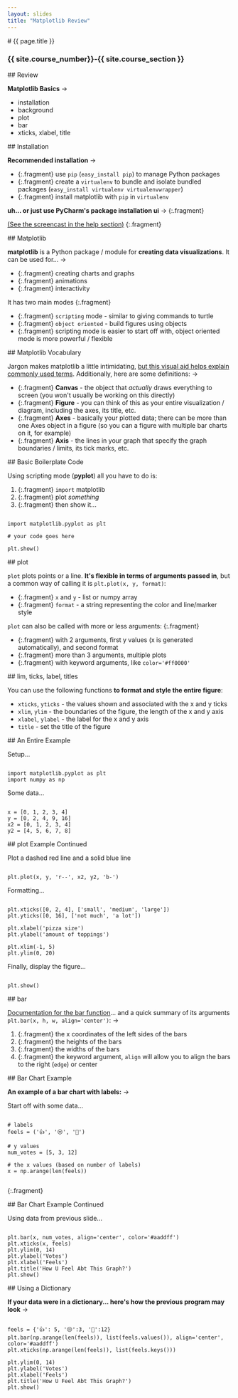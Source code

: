 ```yaml
---
layout: slides
title: "Matplotlib Review"
---
```

<section markdown="block" class="intro-slide">
# {{ page.title }}

### {{ site.course_number}}-{{ site.course_section }}

<p><small></small></p>
</section>

<section markdown="block">
## Review

__Matplotlib Basics__ &rarr;

* installation
* background
* plot
* bar
* xticks, xlabel, title

</section>


<section markdown="block">
## Installation

__Recommended installation__ &rarr;

* {:.fragment} use `pip` (`easy_install pip`) to manage Python packages
* {:.fragment} create a `virtualenv` to bundle and isolate bundled packages (`easy_install virtualenv virtualenvwrapper`)
* {:.fragment} install matplotlib with `pip` in `virtualenv`

__uh... or just use PyCharm's package installation ui__ &rarr;
{:.fragment}

[(See the screencast in the help section)](/help.html)
{:.fragment}


</section>

<section markdown="block">
## Matplotlib

__matplotlib__ is a Python package / module for __creating data visualizations__. It can be used for...  &rarr;

* {:.fragment} creating charts and graphs
* {:.fragment} animations
* {:.fragment} interactivity

It has two main modes
{:.fragment}

* {:.fragment} `scripting` mode - similar to giving commands to turtle
* {:.fragment} `object oriented` - build figures using objects
* {:.fragment} scripting mode is easier to start off with, object oriented mode is more powerful / flexible

</section>

<section markdown="block">
## Matplotlib Vocabulary

Jargon makes matplotlib a little intimidating, [but this visual aid helps explain commonly used terms](https://matplotlib.org/tutorials/introductory/usage.html#parts-of-a-figurea). Additionally, here are some definitions: &rarr;

* {:.fragment} __Canvas__ - the object that _actually_ draws everything to screen (you won't usually be working on this directly)
* {:.fragment} __Figure__ - you can think of this as your entire visualization / diagram, including the axes, its title, etc.
* {:.fragment} __Axes__ - basically your plotted data; there can be more than one Axes object in a figure (so you can a figure with multiple bar charts on it, for example)
* {:.fragment} __Axis__ - the lines in your graph that specify the graph boundaries / limits, its tick marks, etc.
</section>


<section markdown="block">
## Basic Boilerplate Code 

Using scripting mode (__pyplot__) all you have to do is:

1. {:.fragment} `import` matplotlib
2. {:.fragment} plot _something_
3. {:.fragment} then show it...

<pre><code data-trim contenteditable>
import matplotlib.pyplot as plt

# your code goes here

plt.show()
</code></pre>

</section>

<section markdown="block">
## plot

`plot` plots points or a line. __It's flexible in terms of arguments passed in__, but a common way of calling it is `plt.plot(x, y, format)`:

* {:.fragment} `x` and `y` - list or numpy array 
* {:.fragment} `format` - a string representing the color and line/marker style

`plot` can also be called with more or less arguments: 
{:.fragment}

* {:.fragment} with 2 arguments, first y values (x is generated automatically), and second format
* {:.fragment} more than 3 arguments, multiple plots
* {:.fragment} with keyword arguments, like `color='#ff0000'`



</section>

<section markdown="block">
## lim, ticks, label, titles

You can use the following functions __to format and style the entire figure__:

* `xticks`, `yticks` - the values shown and associated with the x and y ticks
* `xlim`, `ylim` - the boundaries of the figure, the length of the x and y axis
* `xlabel`, `ylabel` - the label for the x and y axis
* `title` - set the title of the figure

</section>

<section markdown="block">
## An Entire Example

Setup...

<pre><code data-trim contenteditable>
import matplotlib.pyplot as plt
import numpy as np
</code></pre>

Some data...

<pre><code data-trim contenteditable>
x = [0, 1, 2, 3, 4]
y = [0, 2, 4, 9, 16]
x2 = [0, 1, 2, 3, 4]
y2 = [4, 5, 6, 7, 8]
</code></pre>

</section>

<section markdown="block">
## plot Example Continued

Plot a dashed red line and a solid blue line

<pre><code data-trim contenteditable>
plt.plot(x, y, 'r--', x2, y2, 'b-')
</code></pre>

Formatting...

<pre><code data-trim contenteditable>
plt.xticks([0, 2, 4], ['small', 'medium', 'large'])
plt.yticks([0, 16], ['not much', 'a lot'])

plt.xlabel('pizza size')
plt.ylabel('amount of toppings')

plt.xlim(-1, 5)
plt.ylim(0, 20)
</code></pre>

Finally, display the figure...

<pre><code data-trim contenteditable>
plt.show()
</code></pre>
</section>

<section markdown="block">
## bar

[Documentation for the bar function](https://matplotlib.org/api/_as_gen/matplotlib.pyplot.bar.html)... and a quick summary of its arguments `plt.bar(x, h, w, align='center')`: &rarr;

1. {:.fragment} the x coordinates of the left sides of the bars
2. {:.fragment} the heights of the bars
3. {:.fragment} the widths of the bars
4. {:.fragment} the keyword argument, `align` will allow you to align the bars to the  right (`edge`) or center
</section>


<section markdown="block">
## Bar Chart Example 

__An example of a bar chart with labels:__ &rarr;

Start off with some data...

<pre><code data-trim contenteditable>
# labels
feels = ('👍', '😒', '🍠')

# y values
num_votes = [5, 3, 12]

# the x values (based on number of labels)
x = np.arange(len(feels))

</code></pre>
{:.fragment}

</section>


<section markdown="block">
## Bar Chart Example Continued

Using data from previous slide...

<pre><code data-trim contenteditable>
plt.bar(x, num_votes, align='center', color='#aaddff')
plt.xticks(x, feels)
plt.ylim(0, 14)
plt.ylabel('Votes')
plt.xlabel('Feels')
plt.title('How U Feel Abt This Graph?')
plt.show()
</code></pre>

</section>

<section markdown="block">
## Using a Dictionary

__If your data were in a dictionary... here's how the previous program may look__ &rarr;

<pre><code data-trim contenteditable>
feels = {'👍': 5, '😒':3, '🍠':12}
plt.bar(np.arange(len(feels)), list(feels.values()), align='center', color='#aaddff')
plt.xticks(np.arange(len(feels)), list(feels.keys()))

plt.ylim(0, 14)
plt.ylabel('Votes')
plt.xlabel('Feels')
plt.title('How U Feel Abt This Graph?')
plt.show()
</code></pre>
</section>
